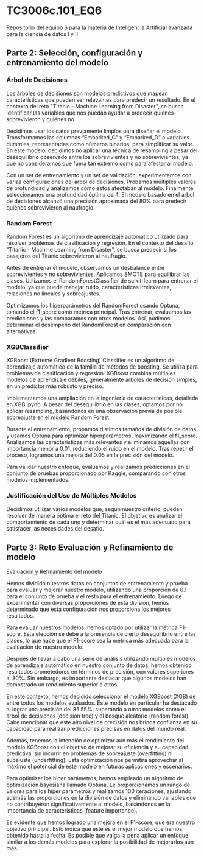 # TC3006c.101_EQ6
Repositorio del equipo 6 para la materia de Inteligencia Artificial avanzada para la ciencia de datos I y II

## Parte 2: Selección, configuración y entrenamiento del modelo

### Árbol de Decisiones

Los árboles de decisiones son modelos predictivos que mapean características que pueden ser relevantes para predecir un resultado. En el contexto del reto "Titanic - Machine Learning from Disaster", se busca identificar las variables que nos puedan ayudar a predecir quiénes sobrevivieron y quiénes no.

Decidimos usar los datos previamente limpios para diseñar el modelo. Transformamos las columnas “Embarked_C” y “Embarked_D” a variables dummies, representadas como números binarios, para simplificar su valor. En este modelo, decidimos no aplicar una técnica de resampling a pesar del desequilibrio observado entre los sobrevivientes y no sobrevivientes, ya que no consideramos que fuera tan extremo como para afectar al modelo.

Con un set de entrenamiento y un set de validación, experimentamos con varias configuraciones del árbol de decisiones. Probamos múltiples valores de profundidad y analizamos cómo estos afectaban al modelo. Finalmente, seleccionamos una profundidad óptima de 4. El modelo basado en el árbol de decisiones alcanzó una precisión aproximada del 80% para predecir quiénes sobrevivieron al naufragio.

### Random Forest

Random Forest es un algoritmo de aprendizaje automático utilizado para resolver problemas de clasificación y regresión. En el contexto del desafío "Titanic - Machine Learning from Disaster", se busca predecir si los pasajeros del Titanic sobrevivieron al naufragio.

Antes de entrenar el modelo, observamos un desbalance entre sobrevivientes y no sobrevivientes. Aplicamos SMOTE para equilibrar las clases. Utilizamos el RandomForestClassifier de scikit-learn para entrenar el modelo, ya que puede manejar ruido, características irrelevantes, relaciones no lineales y sobreajustes.

Optimizamos los hiperparámetros del RandomForest usando Optuna, tomando el f1_score como métrica principal. Tras entrenar, evaluamos las predicciones y las comparamos con otros modelos. Así, pudimos determinar el desempeño del RandomForest en comparación con alternativas.

### XGBClassifier

XGBoost (Extreme Gradient Boosting) Classifier es un algoritmo de aprendizaje automático de la familia de métodos de boosting. Se utiliza para problemas de clasificación y regresión. XGBoost combina múltiples modelos de aprendizaje débiles, generalmente árboles de decisión simples, en un predictor más robusto y preciso.

Implementamos una ampliación en la ingeniería de características, detallada en XGB.ipynb. A pesar del desequilibrio en las clases, optamos por no aplicar resampling, basándonos en una observación previa de posible sobreajuste en el modelo Random Forest.

Durante el entrenamiento, probamos distintos tamaños de división de datos y usamos Optuna para optimizar hiperparámetros, maximizando el f1_score. Analizamos las características más relevantes y eliminamos aquellas con importancia menor a 0.01, reduciendo el ruido en el modelo. Tras repetir el proceso, logramos una mejora del 0.05 en la precisión del modelo.

Para validar nuestro enfoque, evaluamos y realizamos predicciones en el conjunto de pruebas proporcionado por Kaggle, comparando con otros modelos implementados.

### Justificación del Uso de Múltiples Modelos

Decidimos utilizar varios modelos que, según nuestro criterio, pueden resolver de manera óptima el reto del Titanic. El objetivo es analizar el comportamiento de cada uno y determinar cuál es el más adecuado para satisfacer las necesidades del desafío.

## Parte 3: Reto Evaluación y Refinamiento de modelo

Evaluación y Refinamiento del modelo

Hemos dividido nuestros datos en conjuntos de entrenamiento y prueba para evaluar y mejorar nuestro modelo, utilizando una proporción de 0.1 para el conjunto de prueba y el resto para el entrenamiento. Luego de experimentar con diversas proporciones de esta división, hemos determinado que esta configuración nos proporciona los mejores resultados.

Para evaluar nuestros modelos, hemos optado por utilizar la métrica F1-score. Esta elección se debe a la presencia de cierto desequilibrio entre las clases, lo que hace que el F1-score sea la métrica más adecuada para la evaluación de nuestro modelo.

Después de llevar a cabo una serie de análisis utilizando múltiples modelos de aprendizaje automático en nuestro conjunto de datos, hemos obtenido resultados prometedores en términos de precisión, con valores superiores al 80%. Sin embargo, es importante destacar que algunos modelos han demostrado un rendimiento superior a otros.

En este contexto, hemos decidido seleccionar el modelo XGBoost (XGB) de entre todos los modelos evaluados. Este modelo en particular ha destacado al lograr una precisión del 85.55%, superando a otros modelos como el árbol de decisiones (decision tree) y el bosque aleatorio (random forest). Cabe mencionar que este alto nivel de precisión nos brinda confianza en su capacidad para realizar predicciones precisas en datos del mundo real.

Además, tenemos la intención de optimizar aún más el rendimiento del modelo XGBoost con el objetivo de mejorar su eficiencia y su capacidad predictiva, sin incurrir en problemas de sobreajuste (overfitting) ni subajuste (underfitting). Esta optimización nos permitirá aprovechar al máximo el potencial de este modelo en futuras aplicaciones y escenarios.

Para optimizar los hiper parámetros, hemos empleado un algoritmo de optimización bayesiana llamado Optuna. Le proporcionamos un rango de valores para los hiper parámetros y realizamos 100 iteraciones, ajustando además las proporciones en la división de datos y eliminando variables que no contribuyeron significativamente al modelo, basándonos en la importancia de características (feature importance).

Es evidente que hemos logrado una mejora en el F1-score, que era nuestro objetivo principal. Esto indica que este es el mejor modelo que hemos obtenido hasta la fecha. Es posible que valga la pena aplicar un enfoque similar a los demás modelos para explorar la posibilidad de mejorarlos aún más.

